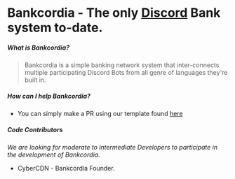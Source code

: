 Bankcordia - The only [Discord](https://discord.com/) Bank system to-date. 
=====

##### What is Bankcordia?
> Bankcordia is a simple banking network system that inter-connects multiple participating Discord Bots from all genre of languages they're built in.


##### How can I help Bankcordia?
- You can simply make a PR using our template found [here]()  
##### Code Contributors
*We are looking for moderate to intermediate Developers to participate in the development of Bankcordia.*

- CyberCDN - Bankcordia Founder. 

